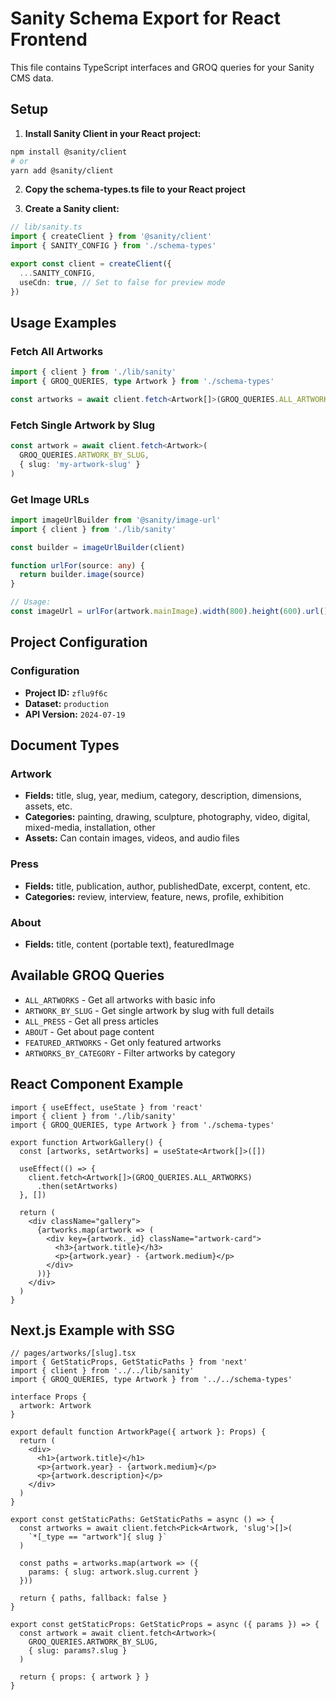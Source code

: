# Sanity Schema Export for React Frontend

This file contains TypeScript interfaces and GROQ queries for your Sanity CMS data.

## Setup

1. **Install Sanity Client in your React project:**
```bash
npm install @sanity/client
# or
yarn add @sanity/client
```

2. **Copy the schema-types.ts file to your React project**

3. **Create a Sanity client:**
```typescript
// lib/sanity.ts
import { createClient } from '@sanity/client'
import { SANITY_CONFIG } from './schema-types'

export const client = createClient({
  ...SANITY_CONFIG,
  useCdn: true, // Set to false for preview mode
})
```

## Usage Examples

### Fetch All Artworks
```typescript
import { client } from './lib/sanity'
import { GROQ_QUERIES, type Artwork } from './schema-types'

const artworks = await client.fetch<Artwork[]>(GROQ_QUERIES.ALL_ARTWORKS)
```

### Fetch Single Artwork by Slug
```typescript
const artwork = await client.fetch<Artwork>(
  GROQ_QUERIES.ARTWORK_BY_SLUG, 
  { slug: 'my-artwork-slug' }
)
```

### Get Image URLs
```typescript
import imageUrlBuilder from '@sanity/image-url'
import { client } from './lib/sanity'

const builder = imageUrlBuilder(client)

function urlFor(source: any) {
  return builder.image(source)
}

// Usage:
const imageUrl = urlFor(artwork.mainImage).width(800).height(600).url()
```

## Project Configuration

### Configuration

- **Project ID:** `zflu9f6c`
- **Dataset:** `production`
- **API Version:** `2024-07-19`

## Document Types

### Artwork
- **Fields:** title, slug, year, medium, category, description, dimensions, assets, etc.
- **Categories:** painting, drawing, sculpture, photography, video, digital, mixed-media, installation, other
- **Assets:** Can contain images, videos, and audio files

### Press
- **Fields:** title, publication, author, publishedDate, excerpt, content, etc.
- **Categories:** review, interview, feature, news, profile, exhibition

### About
- **Fields:** title, content (portable text), featuredImage

## Available GROQ Queries

- `ALL_ARTWORKS` - Get all artworks with basic info
- `ARTWORK_BY_SLUG` - Get single artwork by slug with full details
- `ALL_PRESS` - Get all press articles
- `ABOUT` - Get about page content
- `FEATURED_ARTWORKS` - Get only featured artworks
- `ARTWORKS_BY_CATEGORY` - Filter artworks by category

## React Component Example

```tsx
import { useEffect, useState } from 'react'
import { client } from './lib/sanity'
import { GROQ_QUERIES, type Artwork } from './schema-types'

export function ArtworkGallery() {
  const [artworks, setArtworks] = useState<Artwork[]>([])

  useEffect(() => {
    client.fetch<Artwork[]>(GROQ_QUERIES.ALL_ARTWORKS)
      .then(setArtworks)
  }, [])

  return (
    <div className="gallery">
      {artworks.map(artwork => (
        <div key={artwork._id} className="artwork-card">
          <h3>{artwork.title}</h3>
          <p>{artwork.year} - {artwork.medium}</p>
        </div>
      ))}
    </div>
  )
}
```

## Next.js Example with SSG

```tsx
// pages/artworks/[slug].tsx
import { GetStaticProps, GetStaticPaths } from 'next'
import { client } from '../../lib/sanity'
import { GROQ_QUERIES, type Artwork } from '../../schema-types'

interface Props {
  artwork: Artwork
}

export default function ArtworkPage({ artwork }: Props) {
  return (
    <div>
      <h1>{artwork.title}</h1>
      <p>{artwork.year} - {artwork.medium}</p>
      <p>{artwork.description}</p>
    </div>
  )
}

export const getStaticPaths: GetStaticPaths = async () => {
  const artworks = await client.fetch<Pick<Artwork, 'slug'>[]>(
    `*[_type == "artwork"]{ slug }`
  )
  
  const paths = artworks.map(artwork => ({
    params: { slug: artwork.slug.current }
  }))

  return { paths, fallback: false }
}

export const getStaticProps: GetStaticProps = async ({ params }) => {
  const artwork = await client.fetch<Artwork>(
    GROQ_QUERIES.ARTWORK_BY_SLUG,
    { slug: params?.slug }
  )

  return { props: { artwork } }
}
```
